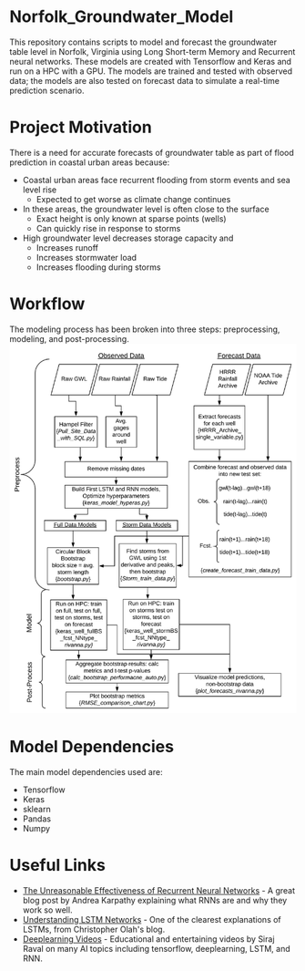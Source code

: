 # Norfolk_Groundwater_Model
This repository contains scripts to model and forecast the groundwater table level in Norfolk, Virginia using Long Short-term Memory and Recurrent neural networks. These models are created with Tensorflow and Keras and run on a HPC with a GPU. The models are trained and tested with observed data; the models are also tested on forecast data to simulate a real-time prediction scenario.

# Project Motivation
There is a need for accurate forecasts of groundwater table as part of flood prediction in coastal urban areas because:

- Coastal urban areas face recurrent flooding from storm events and sea level rise
  - Expected to get worse as climate change continues
- In these areas, the groundwater level is often close to the surface
  - Exact height is only known at sparse points (wells)
  - Can quickly rise in response to storms
- High groundwater level decreases storage capacity and
  - Increases runoff
  - Increases stormwater load
  - Increases flooding during storms

# Workflow
The modeling process has been broken into three steps: preprocessing, modeling, and post-processing.
![alt-tag](https://github.com/UVAdMIST/Norfolk_Groundwater_Model/blob/master/Norfolk_GWL_Workflow.png)

# Model Dependencies
The main model dependencies used are:
- Tensorflow
- Keras
- sklearn
- Pandas
- Numpy

# Useful Links
- [The Unreasonable Effectiveness of Recurrent Neural Networks](http://karpathy.github.io/2015/05/21/rnn-effectiveness/) - A great blog post by Andrea Karpathy explaining what RNNs are and why they work so well.
- [Understanding LSTM Networks](http://colah.github.io/posts/2015-08-Understanding-LSTMs/) - One of the clearest explanations of LSTMs, from Christopher Olah's blog.
- [Deeplearning Videos](https://www.youtube.com/channel/UCWN3xxRkmTPmbKwht9FuE5A/playlists) - Educational and entertaining videos by Siraj Raval on many AI topics including tensorflow, deeplearning, LSTM, and RNN.
